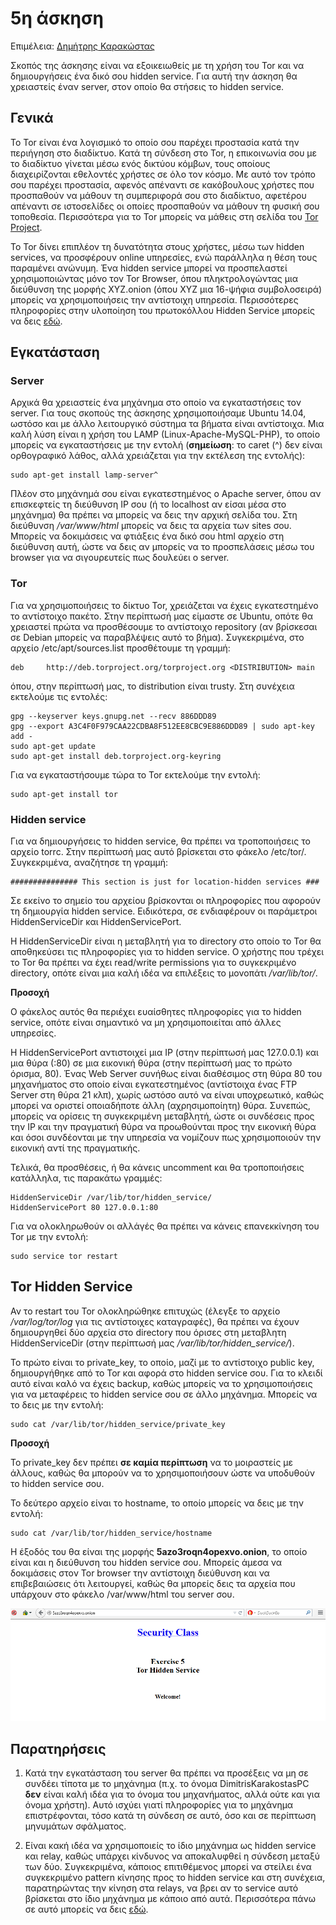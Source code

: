 # 5η άσκηση

Επιμέλεια: [Δημήτρης Καρακώστας](https://github.com/dimkarakostas)

Σκοπός της άσκησης είναι να εξοικειωθείς με τη χρήση του Tor και να δημιουργήσεις ένα δικό σου hidden service. Για αυτή την άσκηση θα χρειαστείς έναν server, στον οποίο θα στήσεις το hidden service.

## Γενικά

To Tor είναι ένα λογισμικό το οποίο σου παρέχει προστασία κατά την περιήγηση στο διαδίκτυο. Κατά τη σύνδεση στο Tor, η επικοινωνία σου με το διαδίκτυο γίνεται μέσω ενός δικτύου κόμβων, τους οποίους διαχειρίζονται εθελοντές χρήστες σε όλο τον κόσμο. Με αυτό τον τρόπο σου παρέχει προστασία, αφενός απέναντι σε κακόβουλους χρήστες που προσπαθούν να μάθουν τη συμπεριφορά σου στο διαδίκτυο, αφετέρου απέναντι σε ιστοσελίδες οι οποίες προσπαθούν να μάθουν τη φυσική σου τοποθεσία. Περισσότερα για το Tor μπορείς να μάθεις στη σελίδα του [Tor Project](https://www.torproject.org/about/overview.html.en).

Το Tor δίνει επιπλέον τη δυνατότητα στους χρήστες, μέσω των hidden services, να προσφέρουν online υπηρεσίες, ενώ παράλληλα η θέση τους παραμένει ανώνυμη. Ένα hidden service μπορεί να προσπελαστεί χρησιμοποιώντας μόνο τον Tor Browser, όπου πληκτρολογώντας μια διεύθυνση της μορφής XYZ.onion (όπου ΧΥΖ μια 16-ψήφια συμβολοσειρά) μπορείς να χρησιμοποιήσεις την αντίστοιχη υπηρεσία. Περισσότερες πληροφορίες στην υλοποίηση του πρωτοκόλλου Hidden Service μπορείς να δεις [εδώ](https://www.torproject.org/docs/hidden-services.html.en).

## Εγκατάσταση

### Server

Αρχικά θα χρειαστείς ένα μηχάνημα στο οποίο να εγκαταστήσεις τον server. Για τους σκοπούς της άσκησης χρησιμοποιήσαμε Ubuntu 14.04, ωστόσο και με άλλο λειτουργικό σύστημα τα βήματα είναι αντίστοιχα. Μια καλή λύση είναι η χρήση του LAMP (Linux-Apache-MySQL-PHP), το οποίο μπορείς να εγκαταστήσεις με την εντολή (**σημείωση**: το caret (^) δεν είναι ορθογραφικό λάθος, αλλά χρειάζεται για την εκτέλεση της εντολής):

    sudo apt-get install lamp-server^
	
Πλέον στο μηχάνημά σου είναι εγκατεστημένος ο Apache server, όπου αν επισκεφτείς τη διεύθυνση IP σου (ή το localhost αν είσαι μέσα στο μηχάνημα) θα πρέπει να μπορείς να δεις την αρχική σελίδα του. Στη διεύθυνση */var/www/html* μπορείς να δεις τα αρχεία των sites σου. Μπορείς να δοκιμάσεις να φτιάξεις ένα δικό σου html αρχείο στη διεύθυνση αυτή, ώστε να δεις αν μπορείς να το προσπελάσεις μέσω του browser για να σιγουρευτείς πως δουλεύει ο server.

### Tor

Για να χρησιμοποιήσεις το δίκτυο Tor, χρειάζεται να έχεις εγκατεστημένο το αντίστοιχο πακέτο. Στην περίπτωσή μας είμαστε σε Ubuntu, οπότε θα χρειαστεί πρώτα να προσθέσουμε το αντίστοιχο repository (αν βρίσκεσαι σε Debian μπορείς να παραβλέψεις αυτό το βήμα). Συγκεκριμένα, στο αρχείο /etc/apt/sources.list προσθέτουμε τη γραμμή:

    deb     http://deb.torproject.org/torproject.org <DISTRIBUTION> main

όπου, στην περίπτωσή μας, το distribution είναι trusty. Στη συνέχεια εκτελούμε τις εντολές:

    gpg --keyserver keys.gnupg.net --recv 886DDD89
    gpg --export A3C4F0F979CAA22CDBA8F512EE8CBC9E886DDD89 | sudo apt-key add -
    sudo apt-get update
    sudo apt-get install deb.torproject.org-keyring
	
Για να εγκαταστήσουμε τώρα το Tor εκτελούμε την εντολή:

    sudo apt-get install tor
	
### Hidden service

Για να δημιουργήσεις το hidden service, θα πρέπει να τροποποιήσεις το αρχείο torrc. Στην περίπτωσή μας αυτό βρίσκεται στο φάκελο /etc/tor/. Συγκεκριμένα, αναζήτησε τη γραμμή:

    ############### This section is just for location-hidden services ###

Σε εκείνο το σημείο του αρχείου βρίσκονται οι πληροφορίες που αφορούν τη δημιουργία hidden service. Ειδικότερα, σε ενδιαφέρουν οι παράμετροι HiddenServiceDir και HiddenServicePort.

Η HiddenServiceDir είναι η μεταβλητή για το directory στο οποίο το Tor θα αποθηκεύσει τις πληροφορίες για το hidden service. Ο χρήστης που τρέχει το Tor θα πρέπει να έχει read/write permissions για το συγκεκριμένο directory, οπότε είναι μια καλή ιδέα να επιλέξεις το μονοπάτι */var/lib/tor/*.

**Προσοχή**

Ο φάκελος αυτός θα περιέχει ευαίσθητες πληροφορίες για το hidden service, οπότε είναι σημαντικό να μη χρησιμοποιείται από άλλες υπηρεσίες.

Η HiddenServicePort αντιστοιχεί μια IP (στην περίπτωσή μας 127.0.0.1) και μια θύρα (:80) σε μια εικονική θύρα (στην περίπτωσή μας το πρώτο όρισμα, 80). Ένας Web Server συνήθως είναι διαθέσιμος στη θύρα 80 του μηχανήματος στο οποίο είναι εγκατεστημένος (αντίστοιχα ένας FTP Server στη θύρα 21 κλπ), χωρίς ωστόσο αυτό να είναι υποχρεωτικό, καθώς μπορεί να οριστεί οποιαδήποτε άλλη (αχρησιμοποίητη) θύρα. Συνεπώς, μπορείς να ορίσεις τη συγκεκριμένη μεταβλητή, ώστε οι συνδέσεις προς την IP και την πραγματική θύρα να προωθούνται προς την εικονική θύρα και όσοι συνδέονται με την υπηρεσία να νομίζουν πως χρησιμοποιούν την εικονική αντί της πραγματικής.

Τελικά, θα προσθέσεις, ή θα κάνεις uncomment και θα τροποποιήσεις κατάλληλα, τις παρακάτω γραμμές:

    HiddenServiceDir /var/lib/tor/hidden_service/
    HiddenServicePort 80 127.0.0.1:80
	
Για να ολοκληρωθούν οι αλλάγές θα πρέπει να κάνεις επανεκκίνηση του Tor με την εντολή:

    sudo service tor restart
	
## Tor Hidden Service

Αν το restart του Tor ολοκληρώθηκε επιτυχώς (έλεγξε το αρχείο */var/log/tor/log* για τις αντίστοιχες καταγραφές), θα πρέπει να έχουν δημιουργηθεί δύο αρχεία στο directory που όρισες στη μεταβλητη HiddenServiceDir (στην περίπτωσή μας */var/lib/tor/hidden_service/*).

Το πρώτο είναι το private_key, το οποίο, μαζί με το αντίστοιχο public key, δημιουργήθηκε από το Tor και αφορά στο hidden service σου. Για το κλειδί αυτό είναι καλό να έχεις backup, καθώς μπορείς να το χρησιμοποιήσεις για να μεταφέρεις το hidden service σου σε άλλο μηχάνημα. Μπορείς να το δεις με την εντολή:

    sudo cat /var/lib/tor/hidden_service/private_key

**Προσοχή**

Το private_key δεν πρέπει **σε καμία περίπτωση** να το μοιραστείς με άλλους, καθώς θα μπορούν να το χρησιμοποιήσουν ώστε να υποδυθούν το hidden service σου.

Το δεύτερο αρχείο είναι το hostname, το οποίο μπορείς να δεις με την εντολή:

    sudo cat /var/lib/tor/hidden_service/hostname
	
Η έξοδός του θα είναι της μορφής **5azo3roqn4opexvo.onion**, το οποίο είναι και η διεύθυνση του hidden service σου. Μπορείς άμεσα να δοκιμάσεις στον Tor browser την αντίστοιχη διεύθυνση και να επιβεβαιώσεις ότι λειτουργεί, καθώς θα μπορείς δεις τα αρχεία που υπάρχουν στο φάκελο /var/www/html του server σου.

![Hidden service example](/exercises/hidden/1.PNG)

## Παρατηρήσεις

1. Κατά την εγκατάσταση του server θα πρέπει να προσέξεις να μη σε συνδέει τίποτα με το μηχάνημα (π.χ. το όνομα DimitrisKarakostasPC **δεν** είναι καλή ιδέα για το όνομα του μηχανήματος, αλλά ούτε και για όνομα χρήστη). Αυτό ισχύει γιατί πληροφορίες για το μηχάνημα επιστρέφονται, τόσο κατά τη σύνδεση σε αυτό, όσο και σε περίπτωση μηνυμάτων σφάλματος.

2. Είναι κακή ιδέα να χρησιμοποιείς το ίδιο μηχάνημα ως hidden service και relay, καθώς υπάρχει κίνδυνος να αποκαλυφθεί η σύνδεση μεταξύ των δύο. Συγκεκριμένα, κάποιος επιτιθέμενος μπορεί να στείλει ένα συγκεκριμένο pattern κίνησης προς το hidden service και στη συνέχεια, παρατηρώντας την κίνηση στα relays, να βρει αν το service αυτό βρίσκεται στο ίδιο μηχάνημα με κάποιο από αυτά. Περισσότερα πάνω σε αυτό μπορείς να δεις [εδώ](https://trac.torproject.org/projects/tor/ticket/8742).